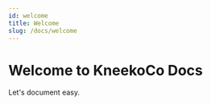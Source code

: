 ```yaml
---
id: welcome
title: Welcome
slug: /docs/welcome
---
```

# Welcome to KneekoCo Docs

Let's document easy.
